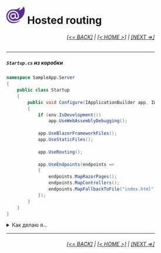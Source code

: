 <div style="width:80%; margin-left:10%;">

# <img src="./images/blazor_logo_transparent.png " width="50" /> Hosted routing

<div style="text-align:right;">

###### [[<= BACK]](05.md) | [[< HOME >]](00.1.md) | [[NEXT =>]](07.md)

</div>

---

##### `Startup.cs` из коробки

```csharp
namespace SampleApp.Server
{
    public class Startup
    {
        public void Configure(IApplicationBuilder app, IWebHostEnvironment env)
        {
            if (env.IsDevelopment())
                app.UseWebAssemblyDebugging();

            app.UseBlazorFrameworkFiles();
            app.UseStaticFiles();

            app.UseRouting();

            app.UseEndpoints(endpoints =>
            {
                endpoints.MapRazorPages();
                endpoints.MapControllers();
                endpoints.MapFallbackToFile("index.html");
            });
        }
    }
}
```

<details>
  <summary>Как делаю я...</summary>

```csharp
namespace SampleApp.Server
{
    public class Startup
    {
        public void Configure(IApplicationBuilder app, IWebHostEnvironment env)
        {
            app.Map("/api", c =>
            {
                c.UseRouting()
                 .UseResponseCompression()
                 .UseEndpoints(e => e.MapControllers());

                if (env.IsDevelopment())
                    c.UseSwagger()
                     .UseSwaggerUI(c => c.SwaggerEndpoint(
                        "/api/swagger/v1/swagger.json",
                        "My API"
                     ));
            })
            .Map("", c =>
            {
                c.UseRouting();
                c.UseBlazorFrameworkFiles();
                c.UseStaticFiles();
                c.UseEndpoints(e => e.MapFallbackToFile("index.html"));
            });

        }
    }
}
```

</details>

---

<div style="text-align:right;">

###### [[<= BACK]](05.md) | [[< HOME >]](00.1.md) | [[NEXT =>]](07.md)

</div>

</div>
